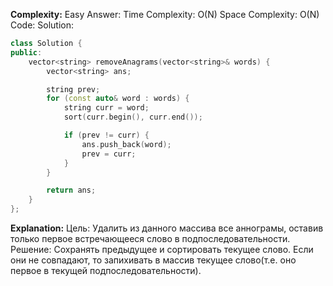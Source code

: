 **Complexity:** Easy
Answer:
	Time Complexity: O(N)
	Space Complexity: O(N)
Code:
Solution:
```cpp
class Solution {
public:
    vector<string> removeAnagrams(vector<string>& words) {
        vector<string> ans;

        string prev;
        for (const auto& word : words) {
            string curr = word;
            sort(curr.begin(), curr.end());

            if (prev != curr) {
                ans.push_back(word);
                prev = curr;
            }
        }

        return ans;
    }
};
```
**Explanation:**
	Цель: Удалить из данного массива все аннограмы, оставив только первое встречающееся слово в подпоследовательности.
	Pешение: Сохранять предыдущее и сортировать текущее слово. Если они не совпадают, то запихивать в массив текущее слово(т.е. оно первое в текущей подпоследовательности).